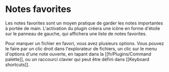 # Notes favorites

Les notes favorites sont un moyen pratique de garder les notes importantes à portée de main. L'activation du plugin créera une icône en forme d'étoile sur le panneau de gauche, qui affichera une liste de notes favorites. 

Pour marquer un fichier en favori, vous avez plusieurs options. Vous pouvez le faire par un clic droit dans l'explorateur de fichiers, un clic sur le menu d'options d'une note ouverte, en tapant dans la [[fr/Plugins/Command palette]], ou un raccourci clavier qui peut être défini dans [[Keyboard shortcuts]].